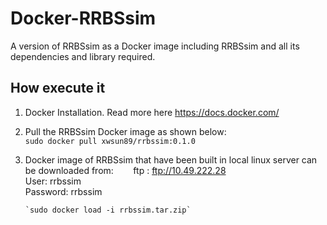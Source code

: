 # Docker-RRBSsim
A version of RRBSsim as a Docker image including RRBSsim and all its dependencies and library required.

How execute it
----------------

1) Docker Installation. Read more here https://docs.docker.com/
2) Pull the RRBSsim Docker image as shown below:<br> 
       `sudo docker pull xwsun89/rrbssim:0.1.0`
       
3) Docker image of RRBSsim that have been built in local linux server can be downloaded from:
        ftp : ftp://10.49.222.28<br>
        User: rrbssim <br>
        Password: rrbssim <br>
        
       `sudo docker load -i rrbssim.tar.zip`

